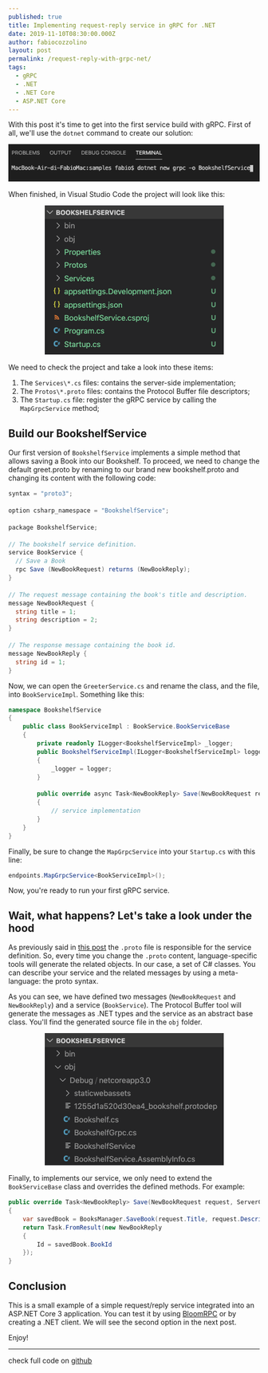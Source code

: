 ```yaml
---
published: true
title: Implementing request-reply service in gRPC for .NET
date: 2019-11-10T08:30:00.000Z
author: fabiocozzolino
layout: post
permalink: /request-reply-with-grpc-net/
tags:
  - gRPC
  - .NET
  - .NET Core
  - ASP.NET Core
---
```

With this post it's time to get into the first service build with gRPC. First of all, we'll use the `dotnet` command to create our solution:
<p align="center">
  <img src="/assets/img/grpc-createnew.png" alt="gRPC Create New">
</p>

When finished, in Visual Studio Code the project will look like this:
<p align="center">
  <img src="/assets/img/grpc-project.png" alt="gRPC Project">
</p>

We need to check the project and take a look into these items:
1. The `Services\*.cs` files: contains the server-side implementation;
2. The `Protos\*.proto` files: contains the Protocol Buffer file descriptors;
3. The `Startup.cs` file: register the gRPC service by calling the `MapGrpcService` method;

## Build our BookshelfService
Our first version of `BookshelfService` implements a simple method that allows saving a Book into our Bookshelf. To proceed, we need to change the default greet.proto by renaming to our brand new bookshelf.proto and changing its content with the following code:
``` csharp
syntax = "proto3";

option csharp_namespace = "BookshelfService";

package BookshelfService;

// The bookshelf service definition.
service BookService {
  // Save a Book
  rpc Save (NewBookRequest) returns (NewBookReply);
}

// The request message containing the book's title and description.
message NewBookRequest {
  string title = 1;
  string description = 2;
}

// The response message containing the book id.
message NewBookReply {
  string id = 1;
}
```

Now, we can open the `GreeterService.cs` and rename the class, and the file, into `BookServiceImpl`. Something like this:
``` csharp
namespace BookshelfService
{
    public class BookServiceImpl : BookService.BookServiceBase
    {
        private readonly ILogger<BookshelfServiceImpl> _logger;
        public BookshelfServiceImpl(ILogger<BookshelfServiceImpl> logger)
        {
            _logger = logger;
        }

        public override async Task<NewBookReply> Save(NewBookRequest request, ServerCallContext context)
        {
            // service implementation
        }
    }
}
```

Finally, be sure to change the `MapGrpcService` into your `Startup.cs` with this line:
``` csharp
endpoints.MapGrpcService<BookServiceImpl>();
``` 

Now, you're ready to run your first gRPC service.

## Wait, what happens? Let's take a look under the hood
As previously said in [this post](/speed-up-your-net-microservice-with-grpc/) the `.proto` file is responsible for the service definition. So, every time you change the `.proto` content, language-specific tools will generate the related objects. In our case, a set of C# classes. You can describe your service and the related messages by using a meta-language: the proto syntax.

As you can see, we have defined two messages (`NewBookRequest` and `NewBookReply`) and a service (`BookService`). The Protocol Buffer tool will generate the messages as .NET types and the service as an abstract base class. You'll find the generated source file in the `obj` folder.
<p align="center">
  <img src="/assets/img/grpc-obj-folder.png" alt="gRPC Obj Folder">
</p>

Finally, to implements our service, we only need to extend the `BookServiceBase` class and overrides the defined methods. For example:
``` csharp
public override Task<NewBookReply> Save(NewBookRequest request, ServerCallContext context)
{
    var savedBook = BooksManager.SaveBook(request.Title, request.Description);
    return Task.FromResult(new NewBookReply
    {
        Id = savedBook.BookId
    });
}
```

## Conclusion
This is a small example of a simple request/reply service integrated into an ASP.NET Core 3 application. You can test it by using [BloomRPC](/test-your-net-grpc-service/) or by creating a .NET client. We will see the second option in the next post.

Enjoy!

--------
check full code on [github](https://github.com/fabiocozzolino/samples/tree/master/BookshelfService)
